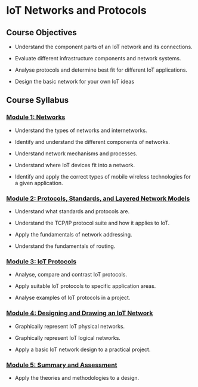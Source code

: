 # **IoT Networks and Protocols**

## **Course Objectives**

* Understand the component parts of an IoT network and its connections.

* Evaluate different infrastructure components and network systems.

* Analyse protocols and determine best fit for different IoT applications.

* Design the basic network for your own IoT ideas

## **Course Syllabus**

### **[Module 1: Networks]()**

* Understand the types of networks and internetworks.

* Identify and understand the different components of networks.

* Understand network mechanisms and processes.

* Understand where IoT devices fit into a network.

* Identify and apply the correct types of mobile wireless technologies for a given application.


### **[Module 2: Protocols, Standards, and Layered Network Models]()**

* Understand what standards and protocols are.

* Understand the TCP/IP protocol suite and how it applies to IoT.

* Apply the fundamentals of network addressing.

* Understand the fundamentals of routing.


### **[Module 3: IoT Protocols]()**

* Analyse, compare and contrast IoT protocols.

* Apply suitable IoT protocols to specific application areas.

* Analyse examples of IoT protocols in a project.


### **[Module 4: Designing and Drawing an IoT Network]()**

* Graphically represent IoT physical networks.

* Graphically represent IoT logical networks.

* Apply a basic IoT network design to a practical project.


### **[Module 5: Summary and Assessment]()**

* Apply the theories and methodologies to a design.
